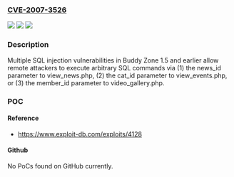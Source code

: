 ### [CVE-2007-3526](https://cve.mitre.org/cgi-bin/cvename.cgi?name=CVE-2007-3526)
![](https://img.shields.io/static/v1?label=Product&message=n%2Fa&color=blue)
![](https://img.shields.io/static/v1?label=Version&message=n%2Fa&color=blue)
![](https://img.shields.io/static/v1?label=Vulnerability&message=n%2Fa&color=brighgreen)

### Description

Multiple SQL injection vulnerabilities in Buddy Zone 1.5 and earlier allow remote attackers to execute arbitrary SQL commands via (1) the news_id parameter to view_news.php, (2) the cat_id parameter to view_events.php, or (3) the member_id parameter to video_gallery.php.

### POC

#### Reference
- https://www.exploit-db.com/exploits/4128

#### Github
No PoCs found on GitHub currently.

